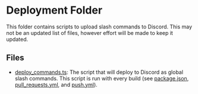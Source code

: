 # Deployment Folder

This folder contains scripts to upload slash commands to Discord. This may not be an updated list of files, however
effort will be made to keep it updated.

## Files

- [deploy_commands.ts](deploy_commands.ts): The script that will deploy to Discord as global slash commands. This script
  is run with every build (see [package.json](/package.json#L44),
  [pull_requests.yml](../../.github/workflows/pull_requests.yml#L66), and
  [push.yml](../../.github/workflows/push.yml#L52)).
